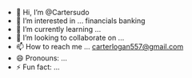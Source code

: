 - 👋 Hi, I’m @Cartersudo
- 👀 I’m interested in ... financials banking 
- 🌱 I’m currently learning ...
- 💞️ I’m looking to collaborate on ...
- 📫 How to reach me ... carterlogan557@gmail.com
- 😄 Pronouns: ...
- ⚡ Fun fact: ...

<!---
Cartersudo/Cartersudo is a ✨ special ✨ repository because its `README.md` (this file) appears on your GitHub profile.
You can click the Preview link to take a look at your changes.
--->
